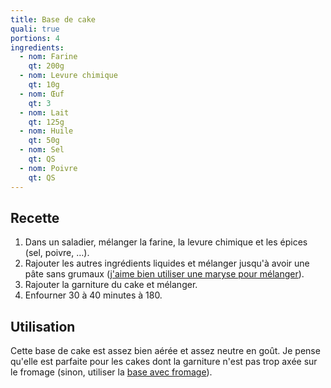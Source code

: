 ```yaml
---
title: Base de cake
quali: true
portions: 4
ingredients:
  - nom: Farine
    qt: 200g
  - nom: Levure chimique
    qt: 10g
  - nom: Œuf
    qt: 3
  - nom: Lait
    qt: 125g
  - nom: Huile
    qt: 50g
  - nom: Sel
    qt: QS
  - nom: Poivre
    qt: QS
---
```


Recette
-------

1. Dans un saladier, mélanger la farine, la levure chimique et les épices (sel, poivre, …).
2. Rajouter les autres ingrédients liquides et mélanger jusqu'à avoir une pâte sans grumaux ([j'aime bien utiliser une maryse pour mélanger](/posts/dogmes/eviter_fouet/)).
3. Rajouter la garniture du cake et mélanger.
4. Enfourner 30 à 40 minutes à 180.

Utilisation
-----------

Cette base de cake est assez bien aérée et assez neutre en goût. Je pense qu'elle est parfaite pour les cakes dont la garniture n'est pas trop axée sur le fromage (sinon, utiliser la [base avec fromage](/recettes/plat/cake/base_fromage/)).
